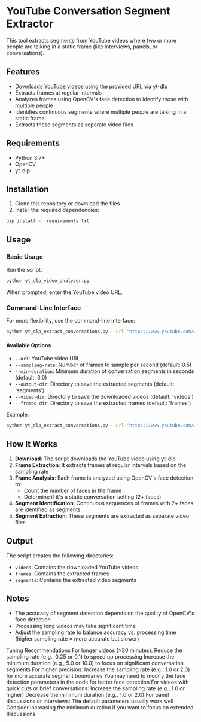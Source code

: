 # YouTube Conversation Segment Extractor

This tool extracts segments from YouTube videos where two or more people are talking in a static frame (like interviews, panels, or conversations).

## Features

- Downloads YouTube videos using the provided URL via yt-dlp
- Extracts frames at regular intervals
- Analyzes frames using OpenCV's face detection to identify those with multiple people
- Identifies continuous segments where multiple people are talking in a static frame
- Extracts these segments as separate video files

## Requirements

- Python 3.7+
- OpenCV
- yt-dlp

## Installation

1. Clone this repository or download the files
2. Install the required dependencies:

```bash
pip install -r requirements.txt
```

## Usage

### Basic Usage

Run the script:

```bash
python yt_dlp_video_analyzer.py
```

When prompted, enter the YouTube video URL.

### Command-Line Interface

For more flexibility, use the command-line interface:

```bash
python yt_dlp_extract_conversations.py --url "https://www.youtube.com/watch?v=VIDEO_ID"
```

#### Available Options

- `--url`: YouTube video URL
- `--sampling-rate`: Number of frames to sample per second (default: 0.5)
- `--min-duration`: Minimum duration of conversation segments in seconds (default: 3.0)
- `--output-dir`: Directory to save the extracted segments (default: 'segments')
- `--video-dir`: Directory to save the downloaded videos (default: 'videos')
- `--frames-dir`: Directory to save the extracted frames (default: 'frames')

Example:

```bash
python yt_dlp_extract_conversations.py --url "https://www.youtube.com/watch?v=VIDEO_ID" --sampling-rate 1.0 --min-duration 5.0
```

## How It Works

1. **Download**: The script downloads the YouTube video using yt-dlp
2. **Frame Extraction**: It extracts frames at regular intervals based on the sampling rate
3. **Frame Analysis**: Each frame is analyzed using OpenCV's face detection to:
   - Count the number of faces in the frame
   - Determine if it's a static conversation setting (2+ faces)
4. **Segment Identification**: Continuous sequences of frames with 2+ faces are identified as segments
5. **Segment Extraction**: These segments are extracted as separate video files

## Output

The script creates the following directories:

- `videos`: Contains the downloaded YouTube videos
- `frames`: Contains the extracted frames
- `segments`: Contains the extracted video segments

## Notes

- The accuracy of segment detection depends on the quality of OpenCV's face detection
- Processing long videos may take significant time
- Adjust the sampling rate to balance accuracy vs. processing time (higher sampling rate = more accurate but slower) 


Tuning Recommendations
For longer videos (>30 minutes):
Reduce the sampling rate (e.g., 0.25 or 0.1) to speed up processing
Increase the minimum duration (e.g., 5.0 or 10.0) to focus on significant conversation segments
For higher precision:
Increase the sampling rate (e.g., 1.0 or 2.0) for more accurate segment boundaries
You may need to modify the face detection parameters in the code for better face detection
For videos with quick cuts or brief conversations:
Increase the sampling rate (e.g., 1.0 or higher)
Decrease the minimum duration (e.g., 1.0 or 2.0)
For panel discussions or interviews:
The default parameters usually work well
Consider increasing the minimum duration if you want to focus on extended discussions